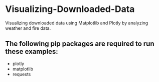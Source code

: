 # Visualizing-Downloaded-Data
Visualizing downloaded data using Matplotlib and Plotly by analyzing weather and fire data.

## The following pip packages are required to run these examples:
* plotly
* matplotlib
* requests

